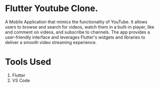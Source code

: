 # Flutter Youtube Clone. 

A Mobile Application that mimics the functionality of YouTube. It allows users to browse and search for videos, watch them in a built-in player, like and comment on videos, and subscribe to channels. The app provides a user-friendly interface and leverages Flutter's widgets and libraries to deliver a smooth video streaming experience.

# Tools Used

1. Flutter
2. VS Code
